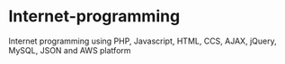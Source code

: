 # Internet-programming
Internet programming using PHP, Javascript, HTML, CCS, AJAX, jQuery, MySQL, JSON and AWS platform
